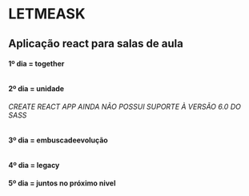 # LETMEASK

## Aplicação react para salas de aula

#### 1º dia = together
######

#### 2º dia = unidade
######      CREATE REACT APP AINDA NÃO POSSUI SUPORTE À VERSÃO 6.0 DO SASS

#### 3º dia = embuscadeevolução
######     

#### 4º dia = legacy


#### 5º dia = juntos no próximo nivel
